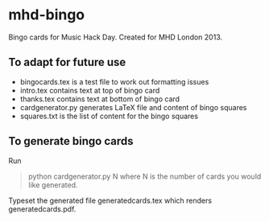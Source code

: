 mhd-bingo
=========

Bingo cards for Music Hack Day. Created for MHD London 2013.

To adapt for future use
-----------------------
* bingocards.tex is a test file to work out formatting issues
* intro.tex contains text at top of bingo card
* thanks.tex contains text at bottom of bingo card
* cardgenerator.py generates LaTeX file and content of bingo squares
* squares.txt is the list of content for the bingo squares


To generate bingo cards
-----------------------
Run 
> python cardgenerator.py N 
where N is the number of cards you would like generated.

Typeset the generated file generatedcards.tex which renders generatedcards.pdf.
